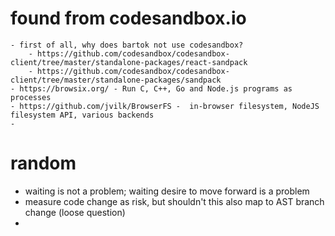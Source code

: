 

# found from codesandbox.io
    - first of all, why does bartok not use codesandbox?
        - https://github.com/codesandbox/codesandbox-client/tree/master/standalone-packages/react-sandpack
        - https://github.com/codesandbox/codesandbox-client/tree/master/standalone-packages/sandpack
    - https://browsix.org/ - Run C, C++, Go and Node.js programs as processes
    - https://github.com/jvilk/BrowserFS -  in-browser filesystem, NodeJS filesystem API, various backends
    -


# random

- waiting is not a problem; waiting desire to move forward is a problem
- measure code change as risk, but shouldn't this also map to AST branch change (loose question)
-